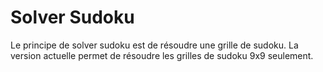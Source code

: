 # Solver Sudoku

Le principe de solver sudoku est de résoudre une grille de sudoku.
La version actuelle permet de résoudre les grilles de sudoku 9x9 seulement.
